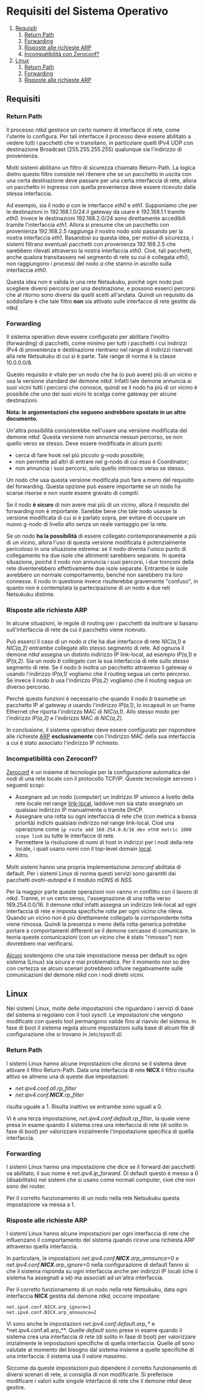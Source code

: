 # Requisiti del Sistema Operativo

1.  [Requisiti](#Requisiti)
    1.  [Return Path](#Requisiti_return_path)
    1.  [Forwarding](#Requisiti_forwarding)
    1.  [Risposte alle richieste ARP](#Requisiti_risposte_arp)
    1.  [Incompatibilità con Zeroconf?](#Requisiti_zeroconf)
1.  [Linux](#Linux)
    1.  [Return Path](#Linux_return_path)
    1.  [Forwarding](#Linux_forwarding)
    1.  [Risposte alle richieste ARP](#Linux_risposte_arp)

## <a name="Requisiti"></a>Requisiti

### <a name="Requisiti_return_path"></a>Return Path

Il processo *ntkd* gestisce un certo numero di interfacce di rete, come l'utente lo configura. Per tali interfacce
il processo deve essere abilitato a vedere tutti i pacchetti che vi transitano, in particolare quelli IPv4 UDP con
destinazione Broadcast (255.255.255.255) qualunque sia l'indirizzo di provenienza.

Molti sistemi abilitano un filtro di sicurezza chiamato Return-Path. La logica dietro questo filtro consiste nel
ritenere che se un pacchetto in uscita con una certa destinazione deve passare per una certa interfaccia di rete, allora
un pacchetto in ingresso con quella provenienza deve essere ricevuto dalla stessa interfaccia.

Ad esempio, sia il nodo *a* con le interfacce *eth0* e *eth1*. Supponiamo che per le destinazioni in 192.168.1.0/24 il
gateway da usare è 192.168.1.1 tramite *eth0*. Invece le destinazioni 192.168.2.0/24 sono direttamente accedibili tramite
l'interfaccia *eth1*. Allora si presume che un pacchetto con provenienza 192.168.2.5 raggiunga il nostro nodo solo
passando per la nostra interfaccia *eth1*. Basandosi su questa idea, per motivi di sicurezza, i sistemi filtrano eventuali
pacchetti con provenienza 192.168.2.5 che sarebbero rilevati attraverso la nostra interfaccia *eth0*. Cioè, tali pacchetti,
anche qualora transitassero nel segmento di rete su cui è collegata *eth0*, non raggiungono i processi del nodo *a* che
stanno in ascolto sulla interfaccia *eth0*.

Questa idea non è valida in una rete Netsukuku, poiché ogni nodo può scegliere diversi percorsi per una destinazione, e
possono esserci percorsi che al ritorno sono diversi da quelli scelti all'andata. Quindi un requisito da soddisfare è che
tale filtro **non** sia attivato sulle interfacce di rete gestite da *ntkd*.

### <a name="Requisiti_forwarding"></a>Forwarding

Il sistema operativo deve essere configurato per abilitare l'inoltro (forwarding) di pacchetti, come minimo per tutti i
pacchetti i cui indirizzi IPv4 di provenienza e destinazione rientrano nel range di indirizzi riservati alla rete Netsukuku
di cui si è parte. Tale range di norma è la classe 10.0.0.0/8.

Questo requisito è vitale per un nodo che ha (o può avere) più di un vicino e usa la versione standard del demone *ntkd*.
Infatti tale demone annuncia ai suoi vicini tutti i percorsi che conosce, quindi se il nodo ha più di un vicino è possibile
che uno dei suoi vicini lo scelga come gateway per alcune destinazioni.

**Nota: le argomentazioni che seguono andrebbero spostate in un altro documento.**

Un'altra possibilità consisterebbe nell'usare una versione modificata del demone *ntkd*. Questa versione non annuncia
nessun percorso, se non quello verso se stesso. Deve essere modificata in alcuni punti:

*   cerca di fare hook nel più piccolo g-nodo possibile;
*   non permette ad altri di entrare nel g-nodo di cui esso è Coordinator;
*   non annuncia i suoi percorsi, solo quello intrinseco verso se stesso.

Un nodo che usa questa versione modificata può fare a meno del requisito del forwarding. Questa opzione può essere
importante se un nodo ha scarse risorse e non vuole essere gravato di compiti.

Se il nodo **è sicuro** di non avere mai più di un vicino, allora il requisito del forwarding non è importante. Sarebbe
bene che tale nodo usasse la versione modificata di cui si è parlato sopra, per evitare di occupare un nuovo g-nodo di
livello alto senza un reale vantaggio per la rete.

Se un nodo **ha la possibilità** di essere collegato contemporaneamente a più di un vicino, allora l'uso di questa
versione modificata è potenzialmente pericoloso in una situazione estrema: se il nodo diventa l'unico punto di collegamento
tra due isole che altrimenti sarebbero separate. In questa situazione, poiché il nodo non annuncia i suoi percorsi,
i due tronconi della rete diventerebbero effettivamente due isole separate. Entrambe le isole avrebbero un normale
comportamento, benché non sarebbero tra loro connesse. Il nodo in questione invece risulterebbe gravemente "confuso",
in quanto non è contemplata la partecipazione di un nodo a due reti Netsukuku distinte.

### <a name="Requisiti_risposte_arp"></a>Risposte alle richieste ARP

In alcune situazioni, le regole di routing per i pacchetti da inoltrare si basano sull'interfaccia di rete da cui il
pacchetto viene ricevuto.

Può esserci il caso di un nodo *a* che ha due interfacce di rete *NIC(a,1)* e *NIC(a,2)* entrambe collegate allo stesso
segmento di rete. Ad ognuna il demone *ntkd* assegna un distinto indirizzo IP link-local, ad esempio *IP(a,1)* e
*IP(a,2)*. Sia un nodo *b* collegato con la sua interfaccia di rete sullo stesso segmento di rete. Se il nodo *b* inoltra
un pacchetto attraverso il gateway *a* usando l'indirizzo *IP(a,1)* vogliamo che il routing segua un certo percorso. Se
invece il nodo *b* usa l'indirizzo *IP(a,2)* vogliamo che il routing segua un diverso percorso.

Perché questo funzioni è necessario che quando il nodo *b* trasmette un pacchetto IP al gateway *a* usando l'indirizzo
*IP(a,1)*, lo incapsuli in un frame Ethernet che riporta l'indirizzo MAC di *NIC(a,1)*. Allo stesso modo per l'indirizzo
*IP(a,2)* e l'indirizzo MAC di *NIC(a,2)*.

In conclusione, il sistema operativo deve essere configurato per rispondere alle richieste
[ARP](https://en.wikipedia.org/wiki/Address_Resolution_Protocol) **esclusivamente** con l'indirizzo MAC della sua
interfaccia a cui è stato associato l'indirizzo IP richiesto.

### <a name="Requisiti_zeroconf"></a>Incompatibilità con Zeroconf?

[Zeroconf](https://en.wikipedia.org/wiki/Zero-configuration_networking) è un insieme di tecnologie per la configurazione
automatica dei nodi di una rete locale con il protocollo TCP/IP. Queste tecnologie servono i seguenti scopi:

*   Assegnare ad un nodo (computer) un indirizzo IP univoco a livello della rete locale nel range
    [link-local](https://en.wikipedia.org/wiki/Link-local_address), laddove non sia stato assegnato un qualsiasi
    indirizzo IP manualmente o tramite DHCP.
*   Assegnare una rotta su ogni interfaccia di rete che (con metrica a bassa priorità) indichi qualsiasi indirizzo
    nel range link-local. Cioè una operazione come `ip route add 169.254.0.0/16 dev eth0 metric 1000 scope link` su
    tutte le interfacce di rete.
*   Permettere la risoluzione di nomi di host in indirizzi per i nodi della rete locale, i quali usano nomi con il
    top-level domain [local](https://en.wikipedia.org/wiki/.local).
*   Altro.

Molti sistemi hanno una propria implementazione *zeroconf* abilitata di default. Per i sistemi Linux di norma questi
servizi sono garantiti dai pacchetti *avahi-autoipd* e il modulo *mDNS* di *NSS*.

Per la maggior parte queste operazioni non vanno in conflitto con il lavoro di *ntkd*. Tranne, in un certo senso,
l'assegnazione di una rotta verso 169.254.0.0/16. Il demone *ntkd* infatti assegna un indirizzo link-local ad ogni
interfaccia di rete e imposta specifiche rotte per ogni vicino che rileva. Quando un vicino non è più direttamente
collegato la corrispondente rotta viene rimossa. Quindi la presenza o meno della rotta generica potrebbe portare a
comportamenti differenti se il demone cercasse di comunicare. In teoria queste comunicazioni (con un vicino che è stato
"rimosso") non dovrebbero mai verificarsi.

[Alcuni](https://lists.freedesktop.org/archives/avahi/2006-September/000878.html) sostengono che una tale impostazione
messa per default su ogni sistema (Linux) sia sicura e mai problematica. Per il momento non so dire con certezza se
alcuni scenari potrebbero influire negativamente sulle comunicazioni del demone *ntkd* con i nodi diretti vicini.

## <a name="Linux"></a>Linux

Nei sistemi Linux, molte delle impostazioni che riguardano i servizi di base del sistema si regolano con il tool
*sysctl*. Le impostazioni che vengono modificate con questo tool permangono valide fino al riavvio del sistema. In
fase di boot il sistema regola alcune impostazioni sulla base di alcuni file di configurazione che si trovano in /etc/sysctl.d/.

### <a name="Linux_return_path"></a>Return Path

I sistemi Linux hanno alcune impostazioni che dicono se il sistema deve attivare il filtro Return-Path. Data una
interfaccia di rete **NICX** il filtro risulta attivo se almeno una di queste due impostazioni:

*   *net.ipv4.conf.all.rp_filter*
*   *net.ipv4.conf.**NICX**.rp_filter*

risulta uguale a 1. Risulta inattivo se entrambe sono uguali a 0.

Vi è una terza impostazione, *net.ipv4.conf.default.rp_filter*, la quale viene presa in esame quando il sistema crea
una interfaccia di rete (di solito in fase di boot) per valorizzare inizialmente l'impostazione specifica di quella interfaccia.

### <a name="Linux_forwarding"></a>Forwarding

I sistemi Linux hanno una impostazione che dice se il forward dei pacchetti va abilitato; il suo nome è
*net.ipv4.ip_forward*. Di default questo è messo a 0 (disabilitato) nei sistemi che si usano come normali computer,
cioè che non sono dei router.

Per il corretto funzionamento di un nodo nella rete Netsukuku questa impostazione va messa a 1.

### <a name="Linux_risposte_arp"></a>Risposte alle richieste ARP

I sistemi Linux hanno alcune impostazioni per ogni interfaccia di rete che influenzano il comportamento del sistema
quando riceve una richiesta ARP attraverso quella interfaccia.

In particolare, le impostazioni *net.ipv4.conf.**NICX**.arp_announce*=0 e *net.ipv4.conf.**NICX**.arp_ignore*=0 nella
configurazione di default fanno si che il sistema risponda su ogni interfaccia anche per indirizzi IP locali (che il
sistema ha assegnati a sé) ma associati ad un'altra interfaccia.

Per il corretto funzionamento di un nodo nella rete Netsukuku, data ogni interfaccia **NICX** gestita dal demone
*ntkd*, occorre impostare:

```
net.ipv4.conf.NICX.arp_ignore=1
net.ipv4.conf.NICX.arp_announce=2
```

Vi sono anche le impostazioni *net.ipv4.conf.default.arp_** e *net.ipv4.conf.all.arp_**. Quelle *default* sono prese in
esame quando il sistema crea una interfaccia di rete (di solito in fase di boot) per valorizzare inizialmente le
impostazioni specifiche di quella interfaccia. Quelle *all* sono valutate al momento del bisogno dal sistema insieme
a quelle specifiche di una interfaccia: il sistema usa il valore massimo.

Siccome da queste impostazioni può dipendere il corretto funzionamento di diversi scenari di rete, si consiglia di non
modificarle. Si preferisce modificare i valori sulle singole interfacce di rete che il demone *ntkd* deve gestire.

